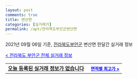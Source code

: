 ```yaml
---
layout: post
comments: true
title: 변산면
categories: [실거래가]
permalink: /apt/전라북도부안군변산면
---
```


2021년 09월 06일 기준, <a href="/apt/전라북도부안군">전라북도부안군</a> 변산면 한달간 실거래 정보

<a style="color: blue;" href="/apt/전라북도부안군">< 전라북도 부안군 전체 실거래 정보</a>
<!---- start ---->
<table>
  <tr>
    <td colspan="4" style="font-weight: bold;"><a href="/apt/전라북도부안군변산면{name_without_space}">오늘 등록된 실거래 정보가 없습니다</a> &nbsp;&nbsp;&nbsp; <a style="color: blue; font-size: smaller;" href="/apt/전라북도부안군변산면{name_without_space}">면적별 최고가 ></a></td>
  </tr>
    
</table>
<!---- end ---->
    